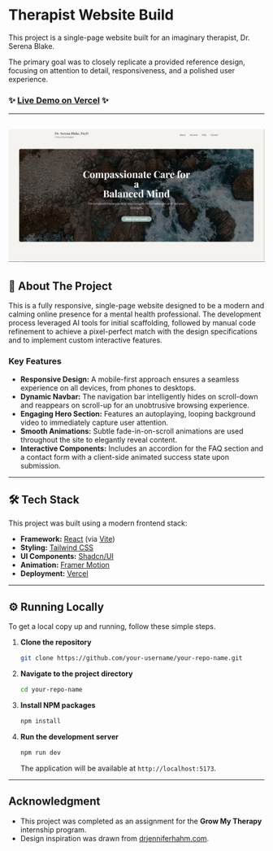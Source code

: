 # Therapist Website Build

This project is a single-page website built for an imaginary therapist, Dr. Serena Blake.

The primary goal was to closely replicate a provided reference design, focusing on attention to detail, responsiveness, and a polished user experience.

### ✨ **[Live Demo on Vercel](https://faded-blake-site.vercel.app/)** ✨

---

![Project Screenshot](public/demo_image.png)
---

## 🚀 About The Project

This is a fully responsive, single-page website designed to be a modern and calming online presence for a mental health professional. The development process leveraged AI tools for initial scaffolding, followed by manual code refinement to achieve a pixel-perfect match with the design specifications and to implement custom interactive features.

### Key Features

*   **Responsive Design:** A mobile-first approach ensures a seamless experience on all devices, from phones to desktops.
*   **Dynamic Navbar:** The navigation bar intelligently hides on scroll-down and reappears on scroll-up for an unobtrusive browsing experience.
*   **Engaging Hero Section:** Features an autoplaying, looping background video to immediately capture user attention.
*   **Smooth Animations:** Subtle fade-in-on-scroll animations are used throughout the site to elegantly reveal content.
*   **Interactive Components:** Includes an accordion for the FAQ section and a contact form with a client-side animated success state upon submission.

---

## 🛠️ Tech Stack

This project was built using a modern frontend stack:

*   **Framework:** [React](https://reactjs.org/) (via [Vite](https://vitejs.dev/))
*   **Styling:** [Tailwind CSS](https://tailwindcss.com/)
*   **UI Components:** [Shadcn/UI](https://ui.shadcn.com/)
*   **Animation:** [Framer Motion](https://www.framer.com/motion/)
*   **Deployment:** [Vercel](https://vercel.com/)

---

## ⚙️ Running Locally

To get a local copy up and running, follow these simple steps.

1.  **Clone the repository**
    ```sh
    git clone https://github.com/your-username/your-repo-name.git
    ```
2.  **Navigate to the project directory**
    ```sh
    cd your-repo-name
    ```
3.  **Install NPM packages**
    ```sh
    npm install
    ```
4.  **Run the development server**
    ```sh
    npm run dev
    ```
    The application will be available at `http://localhost:5173`.

---

## Acknowledgment

*   This project was completed as an assignment for the **Grow My Therapy** internship program.
*   Design inspiration was drawn from [drjenniferhahm.com](https://www.drjenniferhahm.com/).